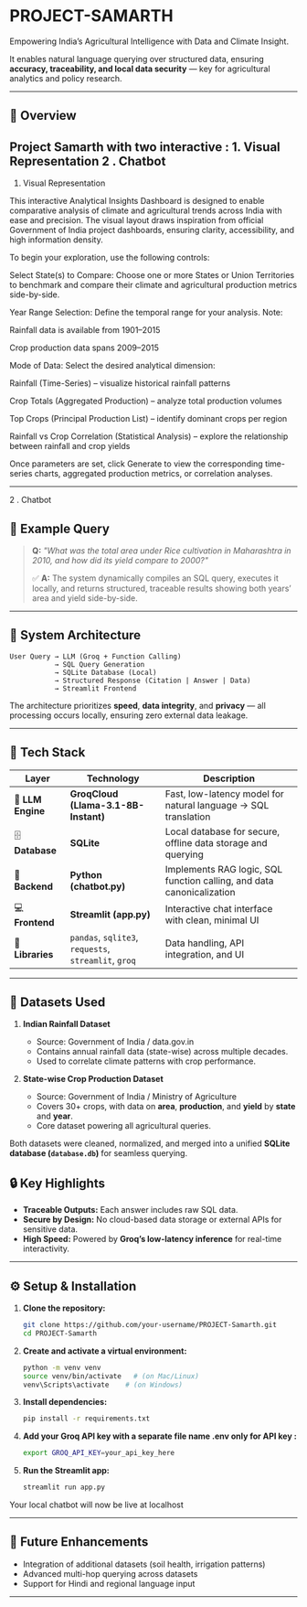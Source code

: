 # PROJECT-SAMARTH
Empowering India’s Agricultural Intelligence with Data and Climate Insight.

It enables natural language querying over structured data, ensuring **accuracy, traceability, and local data security** — key for agricultural analytics and policy research.

---

## 🚀 Overview

Project Samarth with two interactive : 1. Visual Representation 2 . Chatbot
---
1. Visual Representation

This interactive Analytical Insights Dashboard is designed to enable comparative analysis of climate and agricultural trends across India with ease and precision. The visual layout draws inspiration from official Government of India project dashboards, ensuring clarity, accessibility, and high information density.

To begin your exploration, use the following controls:

Select State(s) to Compare:
Choose one or more States or Union Territories to benchmark and compare their climate and agricultural production metrics side-by-side.

Year Range Selection:
Define the temporal range for your analysis.
Note:

Rainfall data is available from 1901–2015

Crop production data spans 2009–2015

Mode of Data:
Select the desired analytical dimension:

Rainfall (Time-Series) – visualize historical rainfall patterns

Crop Totals (Aggregated Production) – analyze total production volumes

Top Crops (Principal Production List) – identify dominant crops per region

Rainfall vs Crop Correlation (Statistical Analysis) – explore the relationship between rainfall and crop yields

Once parameters are set, click Generate to view the corresponding time-series charts, aggregated production metrics, or correlation analyses.

---
2 . Chatbot
## 🧪 Example Query

> **Q:** *"What was the total area under Rice cultivation in Maharashtra in 2010, and how did its yield compare to 2000?"*  
>  
> ✅ **A:** The system dynamically compiles an SQL query, executes it locally, and returns structured, traceable results showing both years’ area and yield side-by-side.
---

## 🧩 System Architecture

```
User Query → LLM (Groq + Function Calling)
           → SQL Query Generation
           → SQLite Database (Local)
           → Structured Response (Citation | Answer | Data)
           → Streamlit Frontend
```

The architecture prioritizes **speed**, **data integrity**, and **privacy** — all processing occurs locally, ensuring zero external data leakage.

---

## 🧠 Tech Stack

| Layer | Technology | Description |
|-------|-------------|-------------|
| 💬 **LLM Engine** | **GroqCloud (Llama-3.1-8B-Instant)** | Fast, low-latency model for natural language → SQL translation |
| 🗄️ **Database** | **SQLite** | Local database for secure, offline data storage and querying |
| 🧮 **Backend** | **Python (chatbot.py)** | Implements RAG logic, SQL function calling, and data canonicalization |
| 💻 **Frontend** | **Streamlit (app.py)** | Interactive chat interface with clean, minimal UI |
| 🧰 **Libraries** | `pandas`, `sqlite3`, `requests`, `streamlit`, `groq` | Data handling, API integration, and UI |

---

## 🌾 Datasets Used

1. **Indian Rainfall Dataset**  
   - Source: Government of India / data.gov.in  
   - Contains annual rainfall data (state-wise) across multiple decades.  
   - Used to correlate climate patterns with crop performance.

2. **State-wise Crop Production Dataset**  
   - Source: Government of India / Ministry of Agriculture  
   - Covers 30+ crops, with data on **area**, **production**, and **yield** by **state** and **year**.  
   - Core dataset powering all agricultural queries.

Both datasets were cleaned, normalized, and merged into a unified **SQLite database (`database.db`)** for seamless querying.

## 🔒 Key Highlights

- **Traceable Outputs:** Each answer includes raw SQL data.  
- **Secure by Design:** No cloud-based data storage or external APIs for sensitive data.  
- **High Speed:** Powered by **Groq’s low-latency inference** for real-time interactivity.  

---

## ⚙️ Setup & Installation

1. **Clone the repository:**
   ```bash
   git clone https://github.com/your-username/PROJECT-Samarth.git
   cd PROJECT-Samarth
   ```

2. **Create and activate a virtual environment:**
   ```bash
   python -m venv venv
   source venv/bin/activate   # (on Mac/Linux)
   venv\Scripts\activate    # (on Windows)
   ```

3. **Install dependencies:**
   ```bash
   pip install -r requirements.txt
   ```

4. **Add your Groq API key with a separate file name .env only for API key :**
   ```bash
   export GROQ_API_KEY=your_api_key_here
   ```

5. **Run the Streamlit app:**
   ```bash
   streamlit run app.py
   ```

Your local chatbot will now be live at localhost

---

## 🧭 Future Enhancements

- Integration of additional datasets (soil health, irrigation patterns)  
- Advanced multi-hop querying across datasets  
- Support for Hindi and regional language input  

---
